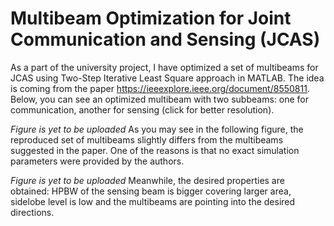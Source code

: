 # Multibeam Optimization for Joint Communication and Sensing (JCAS)
As a part of the university project, I have optimized a set of multibeams for JCAS using Two-Step Iterative Least Square approach in MATLAB. The idea is coming from the
paper https://ieeexplore.ieee.org/document/8550811. 
Below, you can see an optimized multibeam with two subbeams: one for communication, another for sensing (click for better resolution).
<!--![comAndSensBeams](https://user-images.githubusercontent.com/49762976/173124245-c8179273-62e8-464c-b4c3-09ebd1afa906.png)-->
*Figure is yet to be uploaded*
As you may see in the following figure, the reproduced set of multibeams slightly differs from the multibeams suggested in the paper. One of the reasons is that no exact
simulation parameters were provided by the authors.
<!--![m_merged](https://user-images.githubusercontent.com/49762976/173126120-8a58afea-2682-4f6f-90b1-d6f487fc4349.png)-->
*Figure is yet to be uploaded*
Meanwhile, the desired properties are obtained: HPBW of the sensing beam is bigger covering larger area, sidelobe level is low and the multibeams are pointing into
the desired directions.
